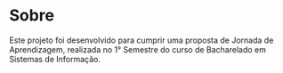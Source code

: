 # Sobre

Este projeto foi desenvolvido para cumprir uma proposta de Jornada de Aprendizagem, realizada no 1° Semestre do curso de Bacharelado em Sistemas de Informação.
